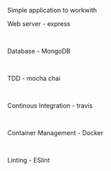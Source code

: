 Simple application to workwith <br>
 <p>   Web server - express</p><br>
 <p>   Database - MongoDB</p><br>
 <p>    TDD - mocha chai</p></br>
 <p>   Continous Integration - travis</p></br>
 <p>   Container Management - Docker</p></br>
 <p>   Linting - ESlint</p></br>
